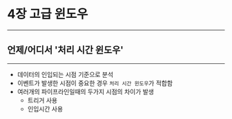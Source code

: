 # 4장 고급 윈도우

---

## 언제/어디서 '처리 시간 윈도우'

---

- 데이터의 인입되는 시점 기준으로 분석
- 이벤트가 발생한 시점이 중요한 경우 `처리 시간 윈도우`가 적합함
- 여러개의 파이프라인일때의 두가지 시점의 차이가 발생
  - 트리거 사용
  - 인입시간 사용